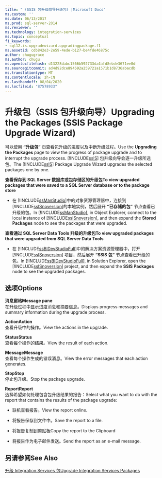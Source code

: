 ```yaml
---
title: " (SSIS 包升级向导升级包) |Microsoft Docs"
ms.custom: ''
ms.date: 06/13/2017
ms.prod: sql-server-2014
ms.reviewer: ''
ms.technology: integration-services
ms.topic: conceptual
f1_keywords:
- sql12.is.upgradewizard.upgradingpackage.f1
ms.assetid: cdb842e3-2e59-4ede-b127-be4fde46875c
author: chugugrace
ms.author: chugu
ms.openlocfilehash: d13228dabc1566b592733da4afd8ebde3671ee0d
ms.sourcegitcommit: ad4d92dce894592a259721a1571b1d8736abacdb
ms.translationtype: MT
ms.contentlocale: zh-CN
ms.lasthandoff: 08/04/2020
ms.locfileid: "87578933"
---
```

# <a name="upgrading-the-packages-ssis-package-upgrade-wizard"></a><span data-ttu-id="d4855-102">升级包（SSIS 包升级向导）</span><span class="sxs-lookup"><span data-stu-id="d4855-102">Upgrading the Packages (SSIS Package Upgrade Wizard)</span></span>
  <span data-ttu-id="d4855-103">可以使用 **“升级包”** 页查看包升级的进度以及中断升级过程。</span><span class="sxs-lookup"><span data-stu-id="d4855-103">Use the **Upgrading the Packages** page to view the progress of package upgrade and to interrupt the upgrade process.</span></span> <span data-ttu-id="d4855-104">[!INCLUDE[ssIS](../includes/ssis-md.md)] 包升级向导会逐一升级所选包。</span><span class="sxs-lookup"><span data-stu-id="d4855-104">The [!INCLUDE[ssIS](../includes/ssis-md.md)] Package Upgrade Wizard upgrades the selected packages one by one.</span></span>  
  
 <span data-ttu-id="d4855-105">**查看保存到 SQL Server 数据库或包存储区的升级包**</span><span class="sxs-lookup"><span data-stu-id="d4855-105">**To view upgraded packages that were saved to a SQL Server database or to the package store**</span></span>  
  
-   <span data-ttu-id="d4855-106">在 [!INCLUDE[ssManStudio](../includes/ssmanstudio-md.md)]中的对象资源管理器中，连接到 [!INCLUDE[ssISnoversion](../includes/ssisnoversion-md.md)]的本地实例，然后展开 **“已存储的包”** 节点查看已升级的包。</span><span class="sxs-lookup"><span data-stu-id="d4855-106">In [!INCLUDE[ssManStudio](../includes/ssmanstudio-md.md)], in Object Explorer, connect to the local instance of [!INCLUDE[ssISnoversion](../includes/ssisnoversion-md.md)], and then expand the **Stored Packages** node to see the packages that were upgraded.</span></span>  
  
 <span data-ttu-id="d4855-107">**查看通过 SQL Server Data Tools 升级的升级包**</span><span class="sxs-lookup"><span data-stu-id="d4855-107">**To view upgraded packages that were upgraded from SQL Server Data Tools**</span></span>  
  
-   <span data-ttu-id="d4855-108">在 [!INCLUDE[ssBIDevStudioFull](../includes/ssbidevstudiofull-md.md)]中的解决方案资源管理器中，打开 [!INCLUDE[ssISnoversion](../includes/ssisnoversion-md.md)] 项目，然后展开 **“SSIS 包”** 节点查看已升级的包。</span><span class="sxs-lookup"><span data-stu-id="d4855-108">In [!INCLUDE[ssBIDevStudioFull](../includes/ssbidevstudiofull-md.md)], in Solution Explorer, open the [!INCLUDE[ssISnoversion](../includes/ssisnoversion-md.md)] project, and then expand the **SSIS Packages** node to see the upgraded packages.</span></span>  
  
## <a name="options"></a><span data-ttu-id="d4855-109">选项</span><span class="sxs-lookup"><span data-stu-id="d4855-109">Options</span></span>  
 <span data-ttu-id="d4855-110">**消息窗格**</span><span class="sxs-lookup"><span data-stu-id="d4855-110">**Message pane**</span></span>  
 <span data-ttu-id="d4855-111">在升级过程中显示进度消息和摘要信息。</span><span class="sxs-lookup"><span data-stu-id="d4855-111">Displays progress messages and summary information during the upgrade process.</span></span>  
  
 <span data-ttu-id="d4855-112">**Action**</span><span class="sxs-lookup"><span data-stu-id="d4855-112">**Action**</span></span>  
 <span data-ttu-id="d4855-113">查看升级中的操作。</span><span class="sxs-lookup"><span data-stu-id="d4855-113">View the actions in the upgrade.</span></span>  
  
 <span data-ttu-id="d4855-114">**Status**</span><span class="sxs-lookup"><span data-stu-id="d4855-114">**Status**</span></span>  
 <span data-ttu-id="d4855-115">查看每个操作的结果。</span><span class="sxs-lookup"><span data-stu-id="d4855-115">View the result of each action.</span></span>  
  
 <span data-ttu-id="d4855-116">**Message**</span><span class="sxs-lookup"><span data-stu-id="d4855-116">**Message**</span></span>  
 <span data-ttu-id="d4855-117">查看每个操作生成的错误消息。</span><span class="sxs-lookup"><span data-stu-id="d4855-117">View the error messages that each action generates.</span></span>  
  
 <span data-ttu-id="d4855-118">**Stop**</span><span class="sxs-lookup"><span data-stu-id="d4855-118">**Stop**</span></span>  
 <span data-ttu-id="d4855-119">停止包升级。</span><span class="sxs-lookup"><span data-stu-id="d4855-119">Stop the package upgrade.</span></span>  
  
 <span data-ttu-id="d4855-120">**Report**</span><span class="sxs-lookup"><span data-stu-id="d4855-120">**Report**</span></span>  
 <span data-ttu-id="d4855-121">选择希望如何处理包含包升级结果的报告：</span><span class="sxs-lookup"><span data-stu-id="d4855-121">Select what you want to do with the report that contains the results of the package upgrade:</span></span>  
  
-   <span data-ttu-id="d4855-122">联机查看报告。</span><span class="sxs-lookup"><span data-stu-id="d4855-122">View the report online.</span></span>  
  
-   <span data-ttu-id="d4855-123">将报告保存到文件中。</span><span class="sxs-lookup"><span data-stu-id="d4855-123">Save the report to a file.</span></span>  
  
-   <span data-ttu-id="d4855-124">将报告复制到剪贴板</span><span class="sxs-lookup"><span data-stu-id="d4855-124">Copy the report to the Clipboard</span></span>  
  
-   <span data-ttu-id="d4855-125">将报告作为电子邮件发送。</span><span class="sxs-lookup"><span data-stu-id="d4855-125">Send the report as an e-mail message.</span></span>  
  
## <a name="see-also"></a><span data-ttu-id="d4855-126">另请参阅</span><span class="sxs-lookup"><span data-stu-id="d4855-126">See Also</span></span>  
 [<span data-ttu-id="d4855-127">升级 Integration Services 包</span><span class="sxs-lookup"><span data-stu-id="d4855-127">Upgrade Integration Services Packages</span></span>](install-windows/upgrade-integration-services-packages.md)  
  
  
